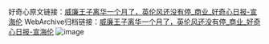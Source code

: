 好奇心原文链接：[威廉王子离华一个月了，英伦风还没有停_商业_好奇心日报-宣海伦](https://www.qdaily.com/articles/7983.html)
WebArchive归档链接：[威廉王子离华一个月了，英伦风还没有停_商业_好奇心日报-宣海伦](http://web.archive.org/web/20190623173227/https://www.qdaily.com/articles/7983.html)
![image](http://ww3.sinaimg.cn/large/007d5XDply1g3wk7cseilj30u05l47wh)